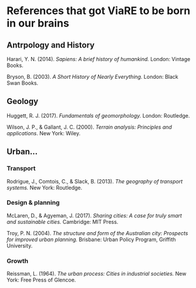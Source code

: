 # References that got ViaRE to be born in our brains

## Antrpology and History

Harari, Y. N. (2014). *Sapiens: A brief history of humankind.* London: Vintage Books.

Bryson, B. (2003). *A Short History of Nearly Everything.* London: Black Swan Books.

## Geology

Huggett, R. J. (2017). *Fundamentals of geomorphology.* London: Routledge.

Wilson, J. P., & Gallant, J. C. (2000). *Terrain analysis: Principles and applications*. New York: Wiley.

## Urban...

### Transport

Rodrigue, J., Comtois, C., & Slack, B. (2013). *The geography of transport systems.* New York: Routledge.

### Design & planning

McLaren, D., & Agyeman, J. (2017). *Sharing cities: A case for truly smart and sustainable cities.* Cambridge: MIT Press.

Troy, P. N. (2004). *The structure and form of the Australian city: Prospects for improved urban planning.* Brisbane: Urban Policy Program, Griffith University.

### Growth

Reissman, L. (1964). *The urban process: Cities in industrial societies.* New York: Free Press of Glencoe.
